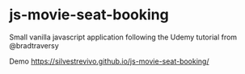 # js-movie-seat-booking
Small vanilla javascript application following the Udemy tutorial from @bradtraversy

Demo https://silvestrevivo.github.io/js-movie-seat-booking/
